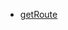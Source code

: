 
* [getRoute](https://github.com/laravel/framework/blob/5.7/src/Illuminate/Routing/Router.php#L1224)
